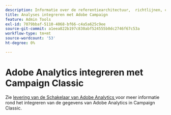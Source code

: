 ```yaml
---
description: Informatie over de referentiearchitectuur, ​ richtlijnen, configuratiestappen en tests die implementatiespecialisten moeten volgen bij de integratie van Adobe Analytics met Adobe Campaign.
title: Analyses integreren met Adobe Campaign
feature: Admin Tools
exl-id: 7079bbaf-5110-4068-bf66-c4a5a625c9ee
source-git-commit: a1eea822b197c830abf524555b0dc2746f67c53a
workflow-type: tm+mt
source-wordcount: '53'
ht-degree: 0%

---
```


# Adobe Analytics integreren met Campaign Classic

Zie [ levering van de Schakelaar van Adobe Analytics ](https://experienceleague.adobe.com/en/docs/campaign-classic/using/integrating-with-adobe-experience-cloud/analytics-connector/adobe-analytics-provisioning) voor meer informatie rond het integreren van de gegevens van Adobe Analytics in Campaign Classic.

